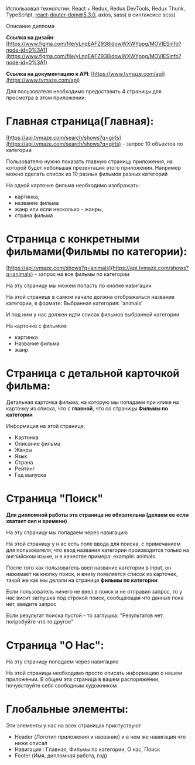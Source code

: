 Использовал технологии: React + Redux, Redux DevTools, Redux Thunk, TypeScript, react-douter-dom@5.3.0, axios, sass( в синтаксисе scss)

Описание диплома

**Ссылка на дизайн**: [https://www.figma.com/file/yLnqEAFZ938idowWXWYppg/MOVIESinfo?node-id=0%3A1](https://www.figma.com/file/yLnqEAFZ938idowWXWYppg/MOVIESinfo?node-id=0%3A1) 

**Ссылка на документацию к API**: [https://www.tvmaze.com/api](https://www.tvmaze.com/api)

Для пользователя необходимо предоставить 4 страницы для просмотра в этом приложении: 

# Главная страница(Главная):

[https://api.tvmaze.com/search/shows?q=girls](https://api.tvmaze.com/search/shows?q=girls) - запрос 10 объектов по категории

Пользователю нужно показать главную страницу приложения, на которой будет небольшая презентация этого приложения. Например можно сделать список из 10 разных фильмов разных категорий

На одной карточке фильма необходимо изображать:

- картинка,
- название фильма
- жанр или если несколько - жанры,
- страна фильма

# Страница с конкретными фильмами(Фильмы по категории):

[https://api.tvmaze.com/shows?q=animals](https://api.tvmaze.com/shows?q=animals) - запрос на все фильмы по категории

На эту страницу мы можем попасть по кнопке навигации

На этой странице в самом начале должна отображаться название категории, в формате: Выбранная категория: 'animals'

И под ним у нас должен идти список фильмов выбранной категории

На карточке с фильмом:

- картинка
- Название фильма
- жанр

# Страница с детальной карточкой фильма:

Детальная карточка фильма, на которую мы попадаем при клике на карточку из списка, что с **главной**, что со страницы **Фильмы по категории**

Информация на этой странице:

- Картинка
- Описание фильма
- Жанры
- Язык
- Страна
- Рейтинг
- Год выпуска

# Страница "Поиск"

**Для дипломной работы эта страница не обязательна (делаем ее если хватает сил и времени)**

На эту страницу мы попадаем через навигацию

На этой страницу у н ас есть поле ввода для поиска, с примечанием для пользователя, что ввод названия категории производится только на английском языке, и в качестве примера: example: animals

После того как пользователь ввел название категории в input, он нажимает на кнопку поиск, и внизу появляется список из карточек, такой же как мы делали на странице **фильмы по категории**

Если пользователь ничего не ввел в поиск и не отправил запрос, то у нас висит заглушка под строкой поиск, сообщающая что данных пока нет, введите запрос

Если результат поиска пустой - то заглушка: "Результатов нет, попробуйте что то другое"

# Страница "О Нас":

На эту страницу попадаем через навигацию

На этой страницы необходимо просто описать информацию о нашем приложении. В общем эта страница в вашем распоряжении, почувствуйте себя свободным художником

# Глобальные элементы:

Эти элементы у нас на всех страницах пристуствуют

- Header (Логотип приложения и название) и в нем же навигация что ниже описал
- Навигация : Главная, Фильмы по категории, О нас, Поиск
- Footer (Имя, дипломная работа, год)
